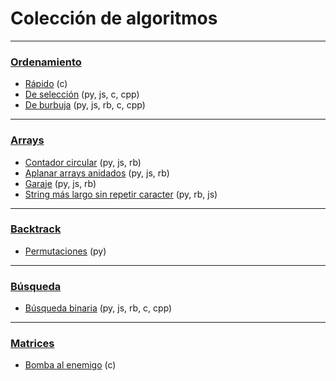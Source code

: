 # Colección de algoritmos

______________________________________

### [Ordenamiento](https://github.com/mondeja/fullstack/tree/master/backend/src/algoritmos/sort)
- [Rápido](https://github.com/mondeja/fullstack/tree/master/backend/src/algoritmos/sort/quick_sort) (c)
- [De selección](https://github.com/mondeja/fullstack/tree/master/backend/src/algoritmos/sort/selection_sort) (py, js, c, cpp)
- [De burbuja](https://github.com/mondeja/fullstack/tree/master/backend/src/algoritmos/sort/bubble_sort) (py, js, rb, c, cpp)
_______________________________________

### [Arrays](https://github.com/mondeja/fullstack/tree/master/backend/src/algoritmos/arrays)
- [Contador circular](https://github.com/mondeja/fullstack/tree/master/backend/src/algoritmos/arrays/contador_circular) (py, js, rb)
- [Aplanar arrays anidados](https://github.com/mondeja/fullstack/tree/master/backend/src/algoritmos/arrays/aplanar_array) (py, js, rb)
- [Garaje](https://github.com/mondeja/fullstack/tree/master/backend/src/algoritmos/arrays/garaje) (py, js, rb)
- [String más largo sin repetir caracter](https://github.com/mondeja/fullstack/tree/master/backend/src/algoritmos/arrays/string_mas_largo_sin_repetir_caracter) (py, rb, js)

_____________________________________

### [Backtrack](https://github.com/mondeja/fullstack/tree/master/backend/src/algoritmos/backtrack/)
- [Permutaciones](https://github.com/mondeja/fullstack/tree/master/backend/src/algoritmos/backtrack/permutaciones) (py)

_____________________________________

### [Búsqueda](https://github.com/mondeja/fullstack/tree/master/backend/src/algoritmos/search)
- [Búsqueda binaria](https://github.com/mondeja/fullstack/tree/master/backend/src/algoritmos/search/binary) (py, js, rb, c, cpp)

_____________________________________

### [Matrices](https://github.com/mondeja/fullstack/tree/master/backend/src/algoritmos/matrix)
- [Bomba al enemigo](https://github.com/mondeja/fullstack/tree/master/backend/src/algoritmos/matrix/bomb_enemy) (c)